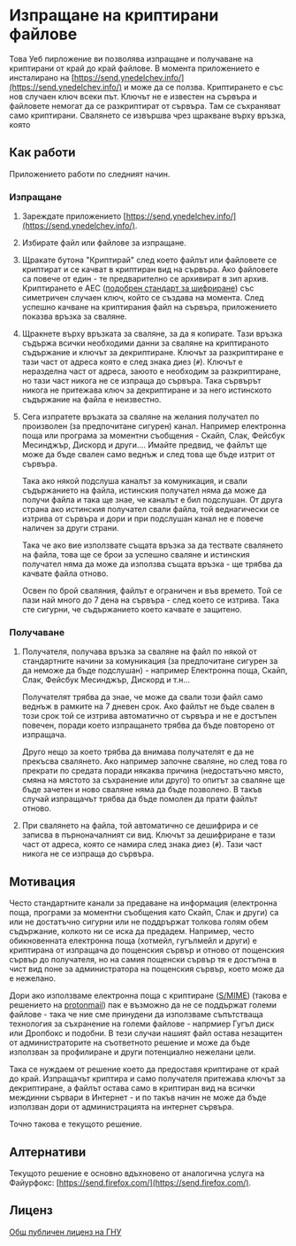  Изпращане на криптирани файлове
==================================

Това Уеб пирложение ви позволява изпращане и получаване на криптирани от край до край файлове.
В момента приложението е инсталирано на [https://send.ynedelchev.info/](https://send.ynedelchev.info/) и може да се ползва.
Криптирането е със нов случаен ключ всеки път. Ключът не е известен на сървъра и файловете немогат да се разкриптират от сървъра.
Там се съхраняват само криптирани.
Свалянето се извършва чрез щракване върху връзка, която

Как работи
----------
Приложението работи по следният начин.

### Изпращане

 1. Зареждате приложението [https://send.ynedelchev.info/](https://send.ynedelchev.info/).
 2. Избирате файл или файлове за изпращане.
 3. Щракате бутона "Криптирай" след което файлът или файловете се криптират и се качват в криптиран вид на сървъра.
    Ако файловете са повече от един - те предварително се архивират в зип архив.
    Криптирането е АЕС ([подобрен стандарт за шифриране](https://bg.wikipedia.org/wiki/Advanced_Encryption_Standard)) със симетричен случаен ключ, който се създава на момента.
    След успешно качване на криптирания файл на сървъра, приложението показва връзка за сваляне.
 4. Щракнете върху връзката за сваляне, за да я копирате.
    Тази връзка съдържа всички необходими данни за сваляне на криптираното съдържание и ключът за декриптиране.
    Ключът за разкриптиране е тази част от адреса която е след знака диез (`#`).
    Ключът е неразделна част от адреса, заюото е необходим за разкриптиране, но тази част никога не се изпраща до сървъра.
    Така сървърът никога не притежава ключ за декриптиране и за него истинското съдържание на файла е неизвестно.
 5. Сега изпратете връзката за сваляне на желания получател по произволен (за предпочитане сигурен) канал.
    Например електронна поща или програма за моментни съобщения - Скайп, Слак, Фейсбук Месинджър, Дискорд и други....
    Имайте предвид, че файлът ще може да бъде свален само веднъж и след това ще бъде изтрит от сървъра.

    Така ако някой подслуша каналът за комуникация, и свали съдържанието на файла, истинския получател няма да може да получи файла
    и така ще знае, че каналът е бил подслушан.
    От друга страна ако истинския получател свали файла, той веднагически се изтрива от сървъра и дори и при подслушан канал не е повече
    наличен за други страни.

    Така че ако вие използвате същата връзка за да тествате свалянето на файла, това ще се брои за успешно сваляне и истинския получател
    няма да може да използва същата връзка - ще трябва да качвате файла отново.

    Освен по брой сваляния, файлът е ограничен и във времето. Той се пази най много до 7 дена на сървъра - след което се изтрива.
    Така сте сигурни, че съдържанието което качвате е защитено.

### Получаване
 1. Получателя, получава връзка за сваляне на файл по някой от стандартните начини за комуникация
    (за предпочитане сигурен за да неможе да бъде подслушан) - например Електронна поща, Скайп, Слак, Фейсбук Месинджър, Дискорд и т.н...

    Получателят трябва да знае, че може да свали този файл само веднъж в рамките на 7 дневен срок. Ако файлът не бъде свален в този срок
    той се изтрива автоматично от сървъра и не е достъпен повечен, поради което изпращането трябва да бъде повторено от изпращача.

    Друго нещо за което трябва да внимава получателят е да не прекъсва свалянето.
    Ако например започне сваляне, но след това го прекрати по средата поради някаква причина (недостатъчно място, смяна на мястото за съхранение или друго) то опитът за сваляне ще бъде зачетен и ново сваляне няма да бъде позволено. В такъв случай изпращачът трябва да бъде помолен да прати файлът отново.
 2. При свалянето на файла, той автоматично се дешифрира и се записва в пърноначалният си вид.
    Ключът за дешифриране е тази част от адреса, която се намира след знака диез (`#`). Тази част никога не се изпраща до сървъра.

Мотивация
---------

Често стандартните канали за предаване на информация (електронна поща, програми за моментни съобщения като Скайп, Слак и други) са или не достатъчно сигурни или не поддрържат толкова голям обем съдържание, колкото ни се иска да предадем.
Например, често обикновенната електронна поща (хотмейл, гугълмейл и други) е криптирана от изпращача до пощенския сървър и отново от пощенския сървър до получателя, но на самия пощенски сървър тя е достъпна в чист вид поне за администратора на пощенския сървър, което може да е нежелано.

Дори ако използваме електронна поща с криптиране ([S/MIME](https://en.wikipedia.org/wiki/S/MIME)) (такова е решението на [protonmail](https://protonmail.com/)) пак е възможно да не се поддържат големи файлове - така че ние сме принудени да използваме съпътстваща технология за съхранение на големи файлове - напрмиер Гугъл диск или Дропбокс и подобни. В тези случаи нашият файл остава незащитен от администраторите на съответното решение и може да бъде използван за профилиране и други потенциално нежелани цели.

Така се нуждаем от решение което да предоставя криптиране от край до край. Изпращачът криптира и само получателя притежава ключът за декриптиране, а файлът остава само в криптиран вид на всички междинни сървари в Интернет - и по такъв начин не може да бъде използван дори от администрацията на интернет сървъра.

Точно такова е текущото решение.

Алтернативи
-----------

Текущото решение е основно вдъхновено от аналогична услуга на Файурфокс: [https://send.firefox.com/](https://send.firefox.com/).

Лиценз
------
[Общ публичен лиценз на ГНУ](https://bg.wikipedia.org/wiki/GNU_General_Public_License)


